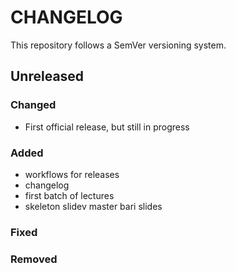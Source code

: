 # CHANGELOG

This repository follows a SemVer versioning system.

## Unreleased

### Changed

- First official release, but still in progress

### Added

- workflows for releases
- changelog
- first batch of lectures
- skeleton slidev master bari slides

### Fixed

### Removed
